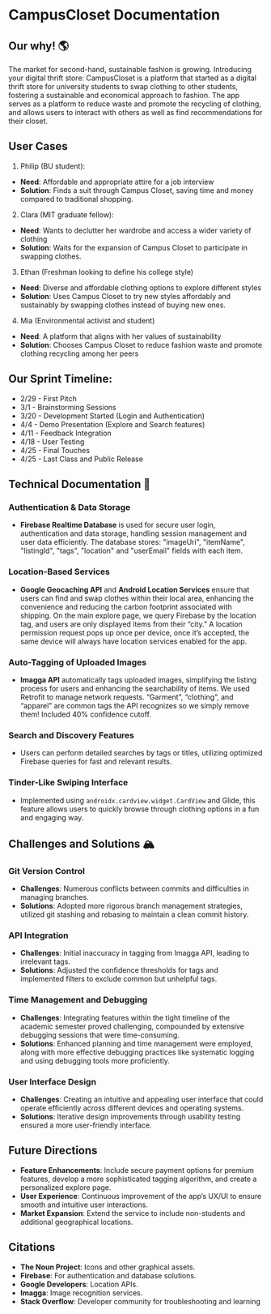 # CampusCloset Documentation

## Our why! 🌎
The market for second-hand, sustainable fashion is growing. Introducing your digital thrift store: CampusCloset is a platform that started as a digital thrift store for university students to swap clothing to other students, fostering a sustainable and economical approach to fashion. The app serves as a platform to reduce waste and promote the recycling of clothing, and allows users to interact with others as well as find recommendations for their closet.

## User Cases
1) Philip (BU student):
- **Need**: Affordable and appropriate attire for a job interview
- **Solution**: Finds a suit through Campus Closet, saving time and money compared to
traditional shopping.

2) Clara (MIT graduate fellow):
- **Need**: Wants to declutter her wardrobe and access a wider variety of clothing
- **Solution**: Waits for the expansion of Campus Closet to participate in swapping clothes.

3) Ethan (Freshman looking to define his college style)
- **Need**: Diverse and affordable clothing options to explore different styles
- **Solution**: Uses Campus Closet to try new styles affordably and sustainably by swapping
clothes instead of buying new ones.

4) Mia (Environmental activist and student)
- **Need**: A platform that aligns with her values of sustainability
- **Solution**: Chooses Campus Closet to reduce fashion waste and promote clothing recycling
among her peers

## Our Sprint Timeline: 
- 2/29 - First Pitch
- 3/1 - Brainstorming Sessions
- 3/20 - Development Started (Login and Authentication)
- 4/4 - Demo Presentation (Explore and Search features)
- 4/11 - Feedback Integration
- 4/18 - User Testing
- 4/25 - Final Touches
- 4/25 - Last Class and Public Release

## Technical Documentation 🔧

### Authentication & Data Storage
- **Firebase Realtime Database** is used for secure user login, authentication and data storage,
handling session management and user data efficiently. The database stores: "imageUri", "itemName", "listingId", "tags", "location" and "userEmail" fields with each item.
### Location-Based Services
- **Google Geocaching API** and **Android Location Services** ensure that users can find and
swap clothes within their local area, enhancing the convenience and reducing the carbon
footprint associated with shipping. On the main explore page, we query Firebase by the location tag, and users are only displayed items from their “city.”
A location permission request pops up once per device, once it’s accepted, the same device will always have location services enabled for the app.

### Auto-Tagging of Uploaded Images
- **Imagga API** automatically tags uploaded images, simplifying the listing process for users
and enhancing the searchability of items. We used Retrofit to manage network requests. “Garment”, “clothing”, and “apparel” are common tags the API recognizes so we simply remove them! Included 40% confidence cutoff.

### Search and Discovery Features
- Users can perform detailed searches by tags or titles, utilizing optimized Firebase queries for
fast and relevant results.
### Tinder-Like Swiping Interface
- Implemented using `androidx.cardview.widget.CardView` and Glide, this feature allows users
to quickly browse through clothing options in a fun and engaging way.

## Challenges and Solutions 🏔️
### Git Version Control
- **Challenges**: Numerous conflicts between commits and difficulties in managing branches.
- **Solutions**: Adopted more rigorous branch management strategies, utilized git stashing and
rebasing to maintain a clean commit history.
### API Integration
- **Challenges**: Initial inaccuracy in tagging from Imagga API, leading to irrelevant tags.
- **Solutions**: Adjusted the confidence thresholds for tags and implemented filters to exclude
common but unhelpful tags.
### Time Management and Debugging
- **Challenges**: Integrating features within the tight timeline of the academic semester proved
challenging, compounded by extensive debugging sessions that were time-consuming.
- **Solutions**: Enhanced planning and time management were employed, along with more
effective debugging practices like systematic logging and using debugging tools more
proficiently.
### User Interface Design
- **Challenges**: Creating an intuitive and appealing user interface that could operate efficiently
across different devices and operating systems.
- **Solutions**: Iterative design improvements through usability testing ensured a more
user-friendly interface.

## Future Directions
- **Feature Enhancements**: Include secure payment options for premium features, develop a
more sophisticated tagging algorithm, and create a personalized explore page.
- **User Experience**: Continuous improvement of the app’s UX/UI to ensure smooth and
intuitive user interactions.
- **Market Expansion**: Extend the service to include non-students and additional geographical
locations.

## Citations
- **The Noun Project**: Icons and other graphical assets.
- **Firebase**: For authentication and database solutions.
- **Google Developers**: Location APIs.
- **Imagga**: Image recognition services.
- **Stack Overflow**: Developer community for troubleshooting and learning




